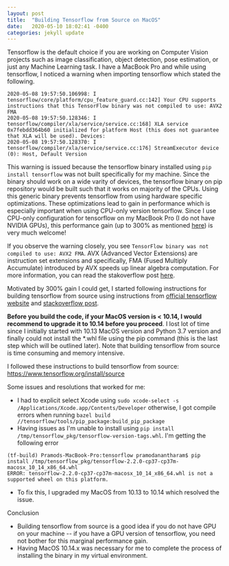 ```yaml
---
layout: post
title:  "Building Tensorflow from Source on MacOS"
date:   2020-05-10 18:02:41 -0400
categories: jekyll update
---
```

Tensorflow is the default choice if you are working on Computer Vision projects such as image classification, object detection, pose estimation, or just any Machine Learning task. I have a MacBook Pro and while using tensorflow, I noticed a warning when importing tensorflow which stated the following.

```shell
2020-05-08 19:57:50.106998: I tensorflow/core/platform/cpu_feature_guard.cc:142] Your CPU supports instructions that this TensorFlow binary was not compiled to use: AVX2 FMA
2020-05-08 19:57:50.128346: I tensorflow/compiler/xla/service/service.cc:168] XLA service 0x7febdd364b60 initialized for platform Host (this does not guarantee that XLA will be used). Devices:
2020-05-08 19:57:50.128370: I tensorflow/compiler/xla/service/service.cc:176] StreamExecutor device (0): Host, Default Version
```

This warning is issued because the tensorflow binary installed using `pip install tensorflow` was not built specifically for my machine. Since the binary should work on a wide varity of devices, the tensorflow binary on pip repository would be built such that it works on majority of the CPUs. Using this generic binary prevents tensorflow from using hardware specific optimizations. These optimizations lead to gain in performance which is especially important when using CPU-only version tensorflow. Since I use CPU-only configuration for tensorflow on my MacBook Pro (I do not have NVIDIA GPUs), this performance gain (up to 300% as mentioned [here](https://stackoverflow.com/questions/47068709/your-cpu-supports-instructions-that-this-tensorflow-binary-was-not-compiled-to-u)) is very much welcome!

If you observe the warning closely, you see `TensorFlow binary was not compiled to use: AVX2 FMA`. AVX (Advanced Vector Extensions) are instruction set extensions and specifically, FMA (Fused Multiply Accumulate) introduced by AVX speeds up linear algebra computation. For more information, you can read the stakoverflow post [here](https://stackoverflow.com/questions/47068709/your-cpu-supports-instructions-that-this-tensorflow-binary-was-not-compiled-to-u).

Motivated by 300% gain I could get, I started following instructions for building tensorflow from source using instructions from [official tensorflow website](https://www.tensorflow.org/install/source) and [stackoverflow post](https://stackoverflow.com/questions/41293077/how-to-compile-tensorflow-with-sse4-2-and-avx-instructions?rq=1).

**Before you build the code, if your MacOS version is < 10.14, I would recommend to upgrade it to 10.14 before you proceed**. I lost lot of time since I initially started with 10.13 MacOS version and Python 3.7 version and finally could not install the *.whl file using the pip command (this is the last step which will be outlined later). Note that building tensorflow from source is time consuming and memory intensive.

I followed these instructions to build tensorflow from source: https://www.tensorflow.org/install/source

Some issues and resolutions that worked for me:
* I had to explicit select Xcode using `sudo xcode-select -s /Applications/Xcode.app/Contents/Developer` otherwise, I got compile errors when running `bazel build //tensorflow/tools/pip_package:build_pip_package`
* Having issues as I'm unable to install using `pip install /tmp/tensorflow_pkg/tensorflow-version-tags.whl`. I'm getting the following error
```shell
(tf-build) Pramods-MacBook-Pro:tensorflow pramodanantharam$ pip install /tmp/tensorflow_pkg/tensorflow-2.2.0-cp37-cp37m-macosx_10_14_x86_64.whl
ERROR: tensorflow-2.2.0-cp37-cp37m-macosx_10_14_x86_64.whl is not a supported wheel on this platform.
```
* To fix this, I upgraded my MacOS from 10.13 to 10.14 which resolved the issue.

Conclusion
* Building tensorflow from source is a good idea if you do not have GPU on your machine -- if you have a GPU version of tensorflow, you need not bother for this marginal performance gain.
* Having MacOS 10.14.x was necessary for me to complete the process of installing the binary in my virtual environment.